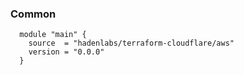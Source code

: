 <!-- Space: Projects -->
<!-- Parent: TerraformCloudflare -->
<!-- Title: Examples TerraformCloudflare -->
<!-- Label: Examples -->
<!-- Include: ./../disclaimer.md -->
<!-- Include: ac:toc -->

### Common

```hcl
  module "main" {
    source  = "hadenlabs/terraform-cloudflare/aws"
    version = "0.0.0"
  }
```
